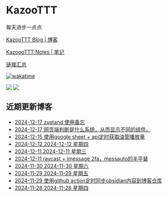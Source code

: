 # KazooTTT
每天进步一点点

[KazooTTT Blog | 博客](https://blog.kazoottt.top)

[KazoooTTT Notes | 笔记](https://notes.kazoottt.top)

[链接汇总](https://bento.me/kazoottt)

[![wakatime](https://wakatime.com/badge/user/d3dc2570-e4bf-4469-b0c2-127b495e8b91.svg)](https://wakatime.com/@d3dc2570-e4bf-4469-b0c2-127b495e8b91)

<a href="https://github.com/anuraghazra/github-readme-stats">
  <img align="left" src="https://github-readme-stats.vercel.app/api?username=KazooTTT&theme=radical" />
</a>

<a href="https://github.com/anuraghazra/github-readme-stats">
  <img src="https://github-readme-stats.vercel.app/api/top-langs/?username=KazooTTT&theme=radical" />
</a>


## 近期更新博客
<!-- BLOG-POST-LIST:START -->
 - [2024-12-17 zustand 使用备忘](https://blog.kazoottt.top/blog/zustand-use-record/)
 - [2024-12-17 网页端判断是什么系统，从而显示不同的组件。](https://blog.kazoottt.top/blog/the-web-side-determines-what-system-it-is-so-that-the-different-components-are-displayed/)
 - [2024-12-15 使用google sheet + api定时获取油管播放量](https://blog.kazoottt.top/blog/use-google-sheet-api-to-get-youtube-playbacks-on-a-regular-basis/)
 - [2024-12-12 2024-12-12 星期四](https://blog.kazoottt.top/diary/diary-2024-12-12/)
 - [2024-12-11 2024-12-11 星期三](https://blog.kazoottt.top/diary/diary-2024-12-11/)
 - [2024-12-11 raycast + imessage 2fa，messauto的半平替](https://blog.kazoottt.top/blog/raycast-imessage-2fa/)
 - [2024-11-30 2024-11-30 星期六](https://blog.kazoottt.top/diary/diary-2024-11-30/)
 - [2024-11-29 2024-11-29 星期五](https://blog.kazoottt.top/diary/diary-2024-11-29/)
 - [2024-11-29 使用github action定时同步obsidian内容到博客仓库](https://blog.kazoottt.top/blog/synchronize-profiles-to-remote-and-local-on-a-regular-basis/)
 - [2024-11-28 2024-11-28 星期四](https://blog.kazoottt.top/diary/diary-2024-11-28/)<!-- BLOG-POST-LIST:END -->
